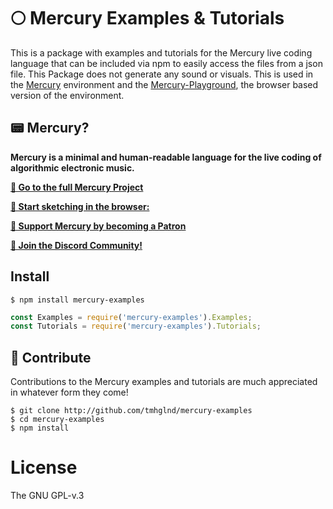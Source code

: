 # 🌕 Mercury Examples & Tutorials

This is a package with examples and tutorials for the Mercury live coding language that can be included via npm to easily access the files from a json file. This Package does not generate any sound or visuals. This is used in the [Mercury](https://github.com/tmhglnd/mercury) environment and the [Mercury-Playground](https://github.com/tmhglnd/mercury-playground), the browser based version of the environment.

## 📟 Mercury? 

**Mercury is a minimal and human-readable language for the live coding of algorithmic electronic music.** 

[**🚀 Go to the full Mercury Project**](https://github.com/tmhglnd/mercury)

[**👾 Start sketching in the browser:**](https://mercury.timohoogland.com)

[**🙏 Support Mercury by becoming a Patron**](https://www.patreon.com/bePatron?u=9649817) 

[**💬 Join the Discord Community!**](https://discord.gg/vt59NYU)

## Install

```
$ npm install mercury-examples
```

```js
const Examples = require('mercury-examples').Examples;
const Tutorials = require('mercury-examples').Tutorials;
```

## 📝 Contribute

Contributions to the Mercury examples and tutorials are much appreciated in whatever form they come!

```
$ git clone http://github.com/tmhglnd/mercury-examples
$ cd mercury-examples
$ npm install
```

<!-- ## Include in html

Include latest or specific version of bundled minified es5 through url in index.html 

```html
<script src="https://unpkg.com/mercury-lang@1.0.0/build/mercury.es5.min.js"></script>
```

Use in a html `<script>` like so:

```js
// entire package
const Mercury = MercuryParser;
``` -->

# License

The GNU GPL-v.3